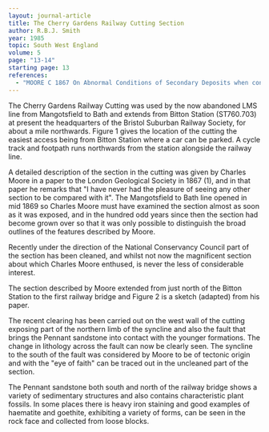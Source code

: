 ```yaml
---
layout: journal-article
title: The Cherry Gardens Railway Cutting Section
author: R.B.J. Smith
year: 1985
topic: South West England
volume: 5
page: "13-14"
starting page: 13
references:
  - "MOORE C 1867 On Abnormal Conditions of Secondary Deposits when connected with the Somersetshire and South Wales Coal basin. Q.J.I. geol. Soc. Lond. 23, 449-568."
---
```

The Cherry Gardens Railway Cutting was used by the now abandoned LMS line from Mangotsfield to Bath and extends from Bitton Station (ST760.703) at present the headquarters of the Bristol Suburban Railway Society, for about a mile northwards. Figure 1 gives the location of the cutting the easiest access being from Bitton Station where a car can be parked. A cycle track and footpath runs northwards from the station alongside the railway line.

A detailed description of the section in the cutting was given by Charles Moore in a paper to the London Geological Society in 1867 (1), and in that paper he remarks that "I have never had the pleasure of seeing any other section to be compared with it". The Mangotsfield to Bath line opened in mid 1869 so Charles Moore must have examined the section almost as soon as it was exposed, and in the hundred odd years since then the section had become grown over so that it was only possible to distinguish the broad outlines of the features described by Moore.

Recently under the direction of the National Conservancy Council part of the section has been cleaned, and whilst not now the magnificent section about which Charles Moore enthused, is never the less of considerable interest.

The section described by Moore extended from just north of the Bitton Station to the first railway bridge and Figure 2 is a sketch (adapted) from his paper.

The recent clearing has been carried out on the west wall of the cutting exposing part of the northern limb of the syncline and also the fault that brings the Pennant sandstone into contact with the younger formations. The change in lithology across the fault can now be clearly seen. The syncline to the south of the fault was considered by Moore to be of tectonic origin and with the "eye of faith" can be traced out in the uncleaned part of the section.

The Pennant sandstone both south and north of the railway bridge shows a variety of sedimentary structures and also contains characteristic plant fossils. In some places there is heavy iron staining and good examples of haematite and goethite, exhibiting a variety of forms, can be seen in the rock face and collected from loose blocks.